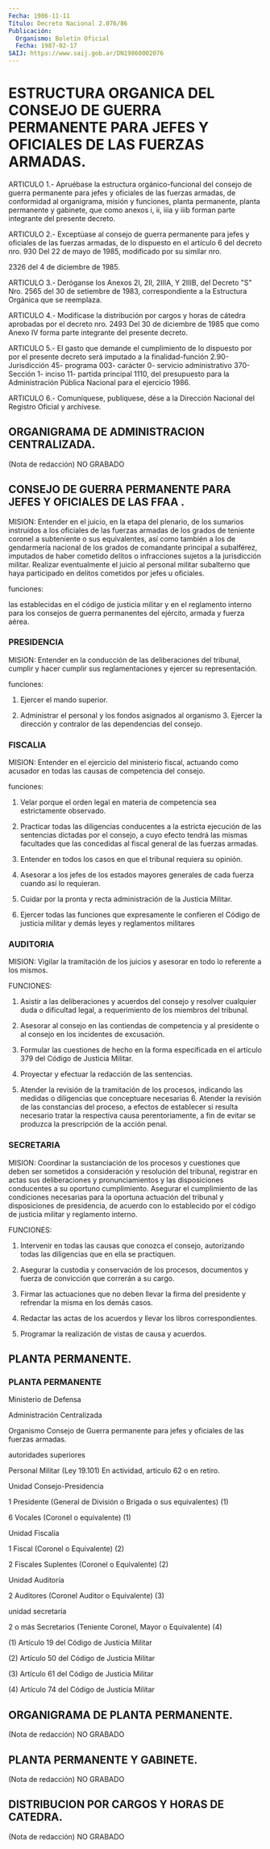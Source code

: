 ```yaml
---
Fecha: 1986-11-11
Título: Decreto Nacional 2.076/86
Publicación:
  Organismo: Boletín Oficial
  Fecha: 1987-02-17
SAIJ: https://www.saij.gob.ar/DN19860002076
---
```

# ESTRUCTURA ORGANICA DEL CONSEJO DE GUERRA PERMANENTE PARA JEFES Y OFICIALES DE LAS FUERZAS ARMADAS.

<a id="1"></a>
ARTICULO 1.- Apruébase la estructura orgánico-funcional del consejo de guerra permanente para jefes y oficiales de las fuerzas armadas, de conformidad al organigrama, misión y funciones, planta permanente, planta permanente y gabinete, que como anexos i, ii, iiia y iiib forman parte integrante del presente decreto.

<a id="2"></a>
ARTICULO 2.- Exceptúase al consejo de guerra permanente para jefes y oficiales de las fuerzas armadas, de lo dispuesto en el artículo 6 del decreto nro. 930 Del 22 de mayo de 1985, modificado por su similar nro.

2326 del 4 de diciembre de 1985.

<a id="3"></a>
ARTICULO 3.- Deróganse los Anexos 2I, 2II, 2IIIA, Y 2IIIB, del Decreto "S" Nro. 2565 del 30 de setiembre de 1983, correspondiente a la Estructura Orgánica que se reemplaza.

<a id="4"></a>
ARTICULO 4.- Modifícase la distribución por cargos y horas de cátedra aprobadas por el decreto nro. 2493 Del 30 de diciembre de 1985 que como Anexo IV forma parte integrante del presente decreto.

<a id="5"></a>
ARTICULO 5.- El gasto que demande el cumplimiento de lo dispuesto por por el presente decreto será imputado a la finalidad-función 2.90- Jurisdicción 45- programa 003- carácter 0- servicio administrativo 370- Sección 1- inciso 11- partida principal 1110, del presupuesto para la Administración Pública Nacional para el ejercicio 1986.

<a id="6"></a>
ARTICULO 6.- Comuníquese, publíquese, dése a la Dirección Nacional del Registro Oficial y archívese.

## ORGANIGRAMA DE ADMINISTRACION CENTRALIZADA.

<a id="1"></a>
(Nota de redacción) NO GRABADO

## CONSEJO  DE GUERRA PERMANENTE PARA JEFES Y OFICIALES DE LAS  FFAA .

<a id="1"></a>
MISION: Entender en el juicio, en la etapa del plenario, de los sumarios instruídos a los oficiales de las fuerzas armadas de los grados de teniente coronel a subteniente o sus equivalentes, así como también a los de gendarmería nacional de los grados de comandante principal a subalférez, imputados de haber cometido delitos o infracciones sujetos a la jurisdicción militar. Realizar eventualmente el juicio al personal militar subalterno que haya participado en delitos cometidos por jefes u oficiales.

funciones:

las establecidas en el código de justicia militar y en el reglamento interno para los consejos de guerra permanentes del ejército, armada y fuerza aérea.

### PRESIDENCIA

<a id="2"></a>
MISION: Entender en la conducción de las deliberaciones del tribunal, cumplir y hacer cumplir sus reglamentaciones y ejercer su representación.

funciones:

1. Ejercer el mando superior.

2. Administrar el personal y los fondos asignados al organismo 3. Ejercer la dirección y contralor de las dependencias del consejo.

### FISCALIA

<a id="3"></a>
MISION: Entender en el ejercicio del ministerio fiscal, actuando como acusador en todas las causas de competencia del consejo.

funciones:

1. Velar porque el orden legal en materia de competencia sea estrictamente observado.

2. Practicar todas las diligencias conducentes a la estricta ejecución de las sentencias dictadas por el consejo, a cuyo efecto tendrá las mismas facultades que las concedidas al fiscal general de las fuerzas armadas.

3. Entender en todos los casos en que el tribunal requiera su opinión.

4. Asesorar a los jefes de los estados mayores generales de cada fuerza cuando así lo requieran.

5. Cuidar por la pronta y recta administración de la Justicia Militar.

6. Ejercer todas las funciones que expresamente le confieren el Código de justicia militar y demás leyes y reglamentos militares

### AUDITORIA

<a id="4"></a>
MISION: Vigilar la tramitación de los juicios y asesorar en todo lo referente a los mismos.

FUNCIONES:

1. Asistir a las deliberaciones y acuerdos del consejo y resolver cualquier duda o dificultad legal, a requerimiento de los miembros del tribunal.

2. Asesorar al consejo en las contiendas de competencia y al presidente o al consejo en los incidentes de excusación.

3. Formular las cuestiones de hecho en la forma especificada en el artículo 379 del Código de Justicia Militar.

4. Proyectar y efectuar la redacción de las sentencias.

5. Atender la revisión de la tramitación de los procesos, indicando las medidas o diligencias que conceptuare necesarias 6. Atender la revisión de las constancias del proceso, a efectos de establecer si resulta necesario tratar la respectiva causa perentoriamente, a fin de evitar se produzca la prescripción de la acción penal.

### SECRETARIA

<a id="5"></a>
MISION: Coordinar la sustanciación de los procesos y cuestiones que deben ser sometidos a consideración y resolución del tribunal, registrar en actas sus deliberaciones y pronunciamientos y las disposiciones conducentes a su oportuno cumplimiento. Asegurar el cumplimiento de las condiciones necesarias para la oportuna actuación del tribunal y disposiciones de presidencia, de acuerdo con lo establecido por el código de justicia militar y reglamento interno.

FUNCIONES:

1. Intervenir en todas las causas que conozca el consejo, autorizando todas las diligencias que en ella se practiquen.

2. Asegurar la custodia y conservación de los procesos, documentos y fuerza de convicción que correrán a su cargo.

3. Firmar las actuaciones que no deben llevar la firma del presidente y refrendar la misma en los demás casos.

4. Redactar las actas de los acuerdos y llevar los libros correspondientes.

5. Programar la realización de vistas de causa y acuerdos.

## PLANTA PERMANENTE.

### PLANTA PERMANENTE

<a id="1"></a>
Ministerio de Defensa

Administración Centralizada

Organismo Consejo de Guerra permanente para jefes y oficiales de las fuerzas armadas.

autoridades superiores

Personal Militar (Ley 19.101) En actividad, artículo 62 o en retiro.

Unidad Consejo-Presidencia

1 Presidente (General de División o Brigada o sus equivalentes) (1)

6 Vocales (Coronel o equivalente) (1)

Unidad Fiscalía

1 Fiscal (Coronel o Equivalente) (2)

2 Fiscales Suplentes (Coronel o Equivalente) (2)

Unidad Auditoría

2 Auditores (Coronel Auditor o Equivalente) (3)

unidad secretaría

2 o más Secretarios (Teniente Coronel, Mayor o Equivalente) (4)

(1) Artículo 19 del Código de Justicia Militar

(2) Artículo 50 del Código de Justicia Militar

(3) Artículo 61 del Código de Justicia Militar

(4) Artículo 74 del Código de Justicia Militar

## ORGANIGRAMA DE PLANTA PERMANENTE.

<a id="1"></a>
(Nota de redacción) NO GRABADO

## PLANTA PERMANENTE Y GABINETE.

<a id="1"></a>
(Nota de redacción) NO GRABADO

## DISTRIBUCION POR CARGOS Y HORAS DE CATEDRA.

<a id="1"></a>
(Nota de redacción) NO GRABADO
